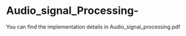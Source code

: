 # Audio_signal_Processing-


You can find the implementation  details in Audio_signal_processing.pdf
